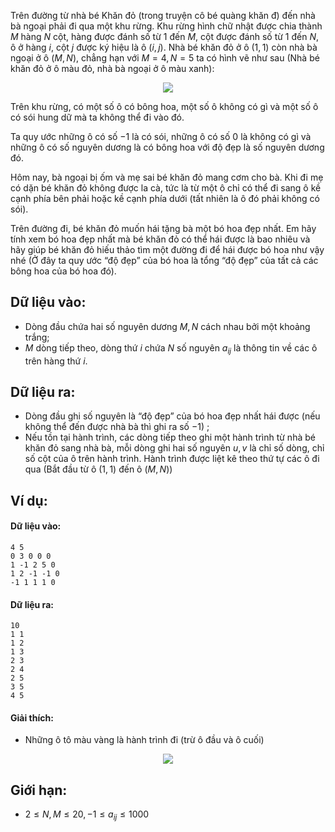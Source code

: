Trên đường từ nhà bé Khăn đỏ (trong truyện cô bé quàng khăn đ) đến nhà bà ngoại phải đi qua một khu rừng. Khu rừng hình chữ nhật được chia thành $M$ hàng $N$ cột, hàng được đánh số từ $1$ đến $M$, cột được đánh số từ $1$ đến $N$, ô ở hàng $i$, cột $j$ được ký hiệu là ô $(i, j)$. Nhà bé khăn đỏ ở ô $(1, 1)$ còn nhà bà ngoại ở ô $(M, N)$, chẳng hạn với $M = 4, N = 5$ ta có hình vẽ như sau (Nhà bé khăn đỏ ở ô màu đỏ, nhà bà ngoại ở ô màu xanh):
<center><img src="/images/problems/395/BTFLOWER_1.PNG"></center>
 
Trên khu rừng, có một số ô có bông hoa, một số ô không có gì và một số ô có sói hung dữ mà ta không thể đi vào đó.

Ta quy ước những ô có số $-1$ là có sói, những ô có số $0$ là không có gì và những ô có số nguyên dương là có bông hoa với độ đẹp là số nguyên dương đó.

Hôm nay, bà ngoại bị ốm và mẹ sai bé khăn đỏ mang cơm cho bà. Khi đi mẹ có dặn bé khăn đỏ không được la cà, tức là từ một ô chỉ có thể đi sang ô kề cạnh phía bên phải hoặc kề cạnh phía dưới (tất nhiên là ô đó phải không có sói).

Trên đường đi, bé khăn đỏ muốn hái tặng bà một bó hoa đẹp nhất. Em hãy tính xem bó hoa đẹp nhất mà bé khăn đỏ có thể hái được là bao nhiêu và hãy giúp bé khăn đỏ hiếu thảo tìm một đường đi để hái được bó hoa như vậy nhé (Ở đây ta quy ước “độ đẹp” của bó hoa là tổng “độ đẹp” của tất cả các bông hoa của bó hoa đó).

## Dữ liệu vào:
- Dòng đầu chứa hai số nguyên dương $M, N$ cách nhau bởi một khoảng trắng;
- $M$ dòng tiếp theo, dòng thứ $i$ chứa $N$ số nguyên $a_{ij}$ là thông tin về các ô trên hàng thứ $i$.

## Dữ liệu ra:
- Dòng đầu ghi số nguyên là “độ đẹp” của bó hoa đẹp nhất hái được (nếu không thể đến được nhà bà thì ghi ra số $-1$) ;
- Nếu tồn tại hành trình, các dòng tiếp theo ghi một hành trình từ nhà bé khăn đỏ sang nhà bà, mỗi dòng ghi hai số nguyên $u, v$ là chỉ số dòng, chỉ số cột của ô trên hành trình. Hành trình được liệt kê theo thứ tự các ô đi qua (Bắt đầu từ ô $(1, 1)$ đến ô $(M, N)$) 

## Ví dụ:
#### Dữ liệu vào:
```
4 5
0 3 0 0 0
1 -1 2 5 0
1 2 -1 -1 0
-1 1 1 1 0
```

#### Dữ liệu ra:
```
10
1 1
1 2
1 3
2 3
2 4
2 5
3 5
4 5
```

#### Giải thích:
- Những ô tô màu vàng là hành trình đi (trừ ô đầu và ô cuối)
<center><img src="/images/problems/395/BTFLOWER_2.PNG"></center>

## Giới hạn:
- $2 ≤ N, M ≤ 20, -1 ≤ a_{ij} ≤ 1000$
